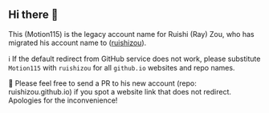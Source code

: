 ## Hi there 👋

This (Motion115) is the legacy account name for Ruishi (Ray) Zou, who has migrated his account name to ([ruishizou](https://github.com/ruishizou)).

ℹ️ If the default redirect from GitHub service does not work, please substitute `Motion115` with `ruishizou` for all `github.io` websites and repo names.

🔭 Please feel free to send a PR to his new account (repo: ruishizou.github.io) if you spot a website link that does not redirect. Apologies for the inconvenience!

<!--
**Motion115/Motion115** is a ✨ _special_ ✨ repository because its `README.md` (this file) appears on your GitHub profile.

Here are some ideas to get you started:

- 🔭 I’m currently working on ...
- 🌱 I’m currently learning ...
- 👯 I’m looking to collaborate on ...
- 🤔 I’m looking for help with ...
- 💬 Ask me about ...
- 📫 How to reach me: ...
- 😄 Pronouns: ...
- ⚡ Fun fact: ...
-->
